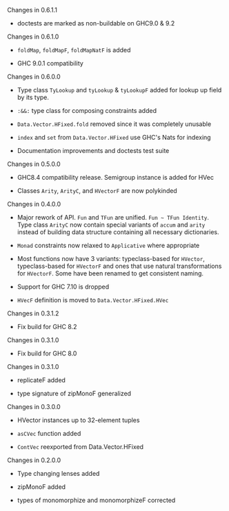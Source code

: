 Changes in 0.6.1.1

  * doctests are marked as non-buildable on GHC9.0 & 9.2


Changes in 0.6.1.0

  * `foldMap`, `foldMapF`, `foldMapNatF` is added

  * GHC 9.0.1 compatibility


Changes in 0.6.0.0

  * Type class `TyLookup` and `tyLookup` & `tyLookupF` added for lookup up field
    by its type.

  * `:&&:` type class for composing constraints added

  * `Data.Vector.HFixed.fold` removed since it was completely unusable
  
  * `index` and `set` from `Data.Vector.HFixed` use GHC's Nats for indexing

  * Documentation improvements and doctests test suite


Changes in 0.5.0.0

  * GHC8.4 compatibility release. Semigroup instance is added for HVec
  
  * Classes `Arity`, `ArityC`, and `HVectorF` are now polykinded

Changes in 0.4.0.0

  * Major rework of API. `Fun` and `TFun` are unified. `Fun ~ TFun Identity`.
    Type class `ArityC` now contain special variants of `accum` and
    `arity` instead of building data structure containing all necessary dictionaries.

  * `Monad` constraints now relaxed to `Applicative` where appropriate

  * Most functions now have 3 variants: typeclass-based for `HVector`,
    typeclass-based for `HVectorF` and ones that use natural transformations for
    `HVectorF`. Some have been renamed to get consistent naming.

  * Support for GHC 7.10 is dropped

  * `HVecF` definition is moved to `Data.Vector.HFixed.HVec`

Changes in 0.3.1.2

  * Fix build for GHC 8.2

Changes in 0.3.1.0

  * Fix build for GHC 8.0


Changes in 0.3.1.0

  * replicateF added

  * type signature of zipMonoF generalized


Changes in 0.3.0.0

  * HVector instances up to 32-element tuples

  * `asCVec` function added

  * `ContVec` reexported from Data.Vector.HFixed


Changes in 0.2.0.0

  * Type changing lenses added

  * zipMonoF added

  * types of monomorphize and monomorphizeF corrected
